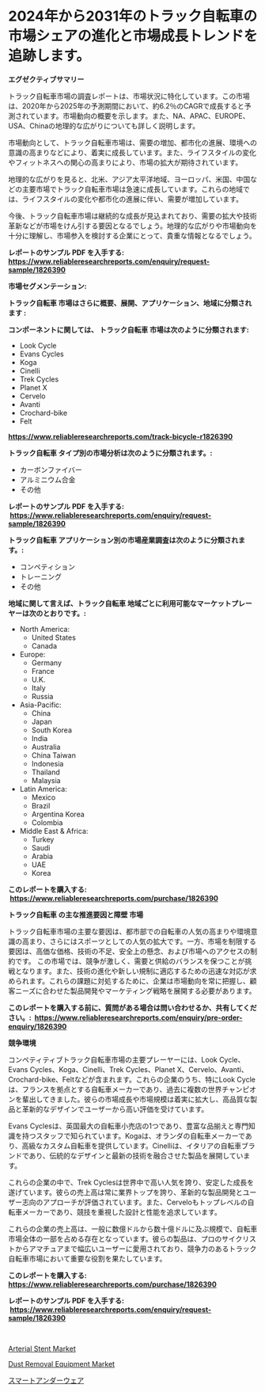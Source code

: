 <p><h1>2024年から2031年のトラック自転車の市場シェアの進化と市場成長トレンドを追跡します。</h1></p><p><strong>エグゼクティブサマリー</strong></p>
<p><p>トラック自転車市場の調査レポートは、市場状況に特化しています。この市場は、2020年から2025年の予測期間において、約6.2％のCAGRで成長すると予測されています。市場動向の概要を示します。また、NA、APAC、EUROPE、USA、Chinaの地理的な広がりについても詳しく説明します。</p><p>市場動向として、トラック自転車市場は、需要の増加、都市化の進展、環境への意識の高まりなどにより、着実に成長しています。また、ライフスタイルの変化やフィットネスへの関心の高まりにより、市場の拡大が期待されています。</p><p>地理的な広がりを見ると、北米、アジア太平洋地域、ヨーロッパ、米国、中国などの主要市場でトラック自転車市場は急速に成長しています。これらの地域では、ライフスタイルの変化や都市化の進展に伴い、需要が増加しています。</p><p>今後、トラック自転車市場は継続的な成長が見込まれており、需要の拡大や技術革新などが市場をけん引する要因となるでしょう。地理的な広がりや市場動向を十分に理解し、市場参入を検討する企業にとって、貴重な情報となるでしょう。</p></p>
<p><strong>レポートのサンプル PDF を入手する: <a href="https://www.reliableresearchreports.com/enquiry/request-sample/1826390">https://www.reliableresearchreports.com/enquiry/request-sample/1826390</a></strong></p>
<p><strong>市場セグメンテーション:</strong></p>
<p><strong> トラック自転車 市場はさらに概要、展開、アプリケーション、地域に分類されます :</strong></p>
<p><strong>コンポーネントに関しては、 トラック自転車 市場は次のように分類されます: &nbsp;</strong></p>
<p><ul><li>Look Cycle</li><li>Evans Cycles</li><li>Koga</li><li>Cinelli</li><li>Trek Cycles</li><li>Planet X</li><li>Cervelo</li><li>Avanti</li><li>Crochard-bike</li><li>Felt</li></ul></p>
<p><strong><a href="https://www.reliableresearchreports.com/track-bicycle-r1826390">https://www.reliableresearchreports.com/track-bicycle-r1826390</a></strong></p>
<p><strong> トラック自転車 タイプ別の市場分析は次のように分類されます。:</strong></p>
<p><ul><li>カーボンファイバー</li><li>アルミニウム合金</li><li>その他</li></ul></p>
<p><strong>レポートのサンプル PDF を入手する: &nbsp;<a href="https://www.reliableresearchreports.com/enquiry/request-sample/1826390">https://www.reliableresearchreports.com/enquiry/request-sample/1826390</a></strong></p>
<p><strong> トラック自転車 アプリケーション別の市場産業調査は次のように分類されます。:</strong></p>
<p><ul><li>コンペティション</li><li>トレーニング</li><li>その他</li></ul></p>
<p><strong>地域に関して言えば、トラック自転車 地域ごとに利用可能なマーケットプレーヤーは次のとおりです。:</strong></p>
<p><ul>
    <li>
        North America:
        <ul>
            <li>United States</li>
            <li>Canada</li>
        </ul>
    </li>
    <li>
        Europe:
        <ul>
            <li>Germany</li>
            <li>France</li>
            <li>U.K.</li>
            <li>Italy</li>
            <li>Russia</li>
        </ul>
    </li>
    <li>
        Asia-Pacific:
        <ul>
            <li>China</li>
            <li>Japan</li>
            <li>South Korea</li>
            <li>India</li>
            <li>Australia</li>
            <li>China Taiwan</li>
            <li>Indonesia</li>
            <li>Thailand</li>
            <li>Malaysia</li>
        </ul>
    </li>
    <li>
        Latin America:
        <ul>
            <li>Mexico</li>
            <li>Brazil</li>
            <li>Argentina Korea</li>
            <li>Colombia</li>
        </ul>
    </li>
    <li>
        Middle East & Africa:
        <ul>
            <li>Turkey</li>
            <li>Saudi</li>
            <li>Arabia</li>
            <li>UAE</li>
            <li>Korea</li>
        </ul>
    </li>
    </ul></p>
<p><strong>このレポートを購入する: &nbsp;<a href="https://www.reliableresearchreports.com/purchase/1826390">https://www.reliableresearchreports.com/purchase/1826390</a></strong></p>
<p><strong>トラック自転車 の主な推進要因と障壁 市場</strong></p>
<p><p>トラック自転車市場の主要な要因は、都市部での自転車の人気の高まりや環境意識の高まり、さらにはスポーツとしての人気の拡大です。一方、市場を制限する要因は、高価な価格、技術の不足、安全上の懸念、および市場へのアクセスの制約です。 この市場では、競争が激しく、需要と供給のバランスを保つことが挑戦となります。また、技術の進化や新しい規制に適応するための迅速な対応が求められます。これらの課題に対処するために、企業は市場動向を常に把握し、顧客ニーズに合わせた製品開発やマーケティング戦略を展開する必要があります。</p></p>
<p><strong>このレポートを購入する前に、質問がある場合は問い合わせるか、共有してください。:&nbsp; <a href="https://www.reliableresearchreports.com/enquiry/pre-order-enquiry/1826390">https://www.reliableresearchreports.com/enquiry/pre-order-enquiry/1826390</a></strong></p>
<p><strong>競争環境</strong></p>
<p><p>コンペティティブトラック自転車市場の主要プレーヤーには、Look Cycle、Evans Cycles、Koga、Cinelli、Trek Cycles、Planet X、Cervelo、Avanti、Crochard-bike、Feltなどが含まれます。これらの企業のうち、特にLook Cycleは、フランスを拠点とする自転車メーカーであり、過去に複数の世界チャンピオンを輩出してきました。彼らの市場成長や市場規模は着実に拡大し、高品質な製品と革新的なデザインでユーザーから高い評価を受けています。</p><p>Evans Cyclesは、英国最大の自転車小売店の1つであり、豊富な品揃えと専門知識を持つスタッフで知られています。Kogaは、オランダの自転車メーカーであり、高級なカスタム自転車を提供しています。Cinelliは、イタリアの自転車ブランドであり、伝統的なデザインと最新の技術を融合させた製品を展開しています。</p><p>これらの企業の中で、Trek Cyclesは世界中で高い人気を誇り、安定した成長を遂げています。彼らの売上高は常に業界トップを誇り、革新的な製品開発とユーザー志向のアプローチが評価されています。また、Cerveloもトップレベルの自転車メーカーであり、競技を重視した設計と性能を追求しています。</p><p>これらの企業の売上高は、一般に数億ドルから数十億ドルに及ぶ規模で、自転車市場全体の一部を占める存在となっています。彼らの製品は、プロのサイクリストからアマチュアまで幅広いユーザーに愛用されており、競争力のあるトラック自転車市場において重要な役割を果たしています。</p></p>
<p><strong>このレポートを購入する: &nbsp; <a href="https://www.reliableresearchreports.com/purchase/1826390">https://www.reliableresearchreports.com/purchase/1826390</a></strong></p>
<p><strong>レポートのサンプル PDF を入手する: &nbsp;<a href="https://www.reliableresearchreports.com/enquiry/request-sample/1826390">https://www.reliableresearchreports.com/enquiry/request-sample/1826390</a></strong><strong></strong></p>
<p>&nbsp;</p>
<p><p><a href="https://flame-sidecar-702.notion.site/Arterial-Stent-Market-Report-Reveals-the-Latest-Trends-And-Growth-Opportunities-of-this-Market-b249322dc2944eca94e3f1fa64d734d7">Arterial Stent Market</a></p><p><a href="https://github.com/okotobwrhuteie/Market-Research-Report-List-2/blob/main/dust-removal-equipment-market.md">Dust Removal Equipment Market</a></p><p><a href="https://github.com/SarahFahey88/Market-Research-Report-List-1/blob/main/860474731998.md">スマートアンダーウェア</a></p></p>